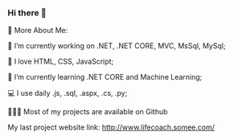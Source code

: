 ### Hi there 👋

🧐 More About Me:

🔭   I’m currently working on .NET, .NET CORE, MVC, MsSql, MySql;

🧨   I love HTML, CSS, JavaScript;

🌱   I’m currently learning .NET CORE and Machine Learning;

💻   I use daily .js, .sql, .aspx, .cs, .py;

👨🏻‍💻   Most of my projects are available on Github

My last project website link: http://www.lifecoach.somee.com/

